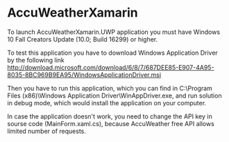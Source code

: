 # AccuWeatherXamarin

To launch AccuWeatherXamarin.UWP application you must have Windows 10 Fall Creators Update (10.0; Build 16299) or higher.

To test this application you have to download Windows Application Driver by the following link http://download.microsoft.com/download/6/8/7/687DEE85-E907-4A95-8035-8BC969B9EA95/WindowsApplicationDriver.msi

Then you have to run this application, which you can find in C:\Program Files (x86)\Windows Application Driver\WinAppDriver.exe, and run solution in debug mode, which would install the application on your computer. 

In case the application doesn't work, you need to change the API key in sourse code (MainForm.xaml.cs), because AccuWeather free API allows limited number of requests.
